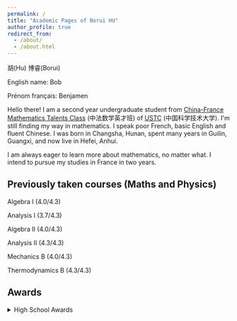```yaml
---
permalink: /
title: "Academic Pages of Borui HU"
author_profile: true
redirect_from: 
  - /about/
  - /about.html
---
```

胡(Hu) 博睿(Borui)

English name: Bob

Prénom français: Benjamen

Hello there! I am a second year undergraduate student from [China-France Mathematics Talents Class](https://cfmath.ustc.edu.cn/main.htm) (中法数学英才班) of [USTC](https://www.ustc.edu.cn/) (中国科学技术大学). I'm still finding my way in mathematics. I speak poor French, basic English and fluent Chinese. I was born in Changsha, Hunan, spent many years in Guilin, Guangxi, and now live in Hefei, Anhui.

I am always eager to learn more about mathematics, no matter what. I intend to pursue my studies in France in two years.

Previously taken courses (Maths and Physics)
---
Algebra I (4.0/4.3)

Analysis I (3.7/4.3)

Algebra II (4.0/4.3)

Analysis II (4.3/4.3)

Mechanics B (4.0/4.3)

Thermodynamics B (4.3/4.3)

Awards
---
<details>
<summary>High School Awards</summary>
First Prize ×2 (2022, 2023), China National High School Mathematics League

Bronze Medal, 38th Chinese Mathematical Olympiad (CMO)

Silver Medal, 20th China Western Mathematical Invitational (CWMI)

Silver Medal (Rank 89), 20th China Southeastern Mathematical Olympiad (CSMO)


Freshman Scholarship, USTC

(Hope to win more as I go!)

Situation Statement
---
I'm currently quite busy with coursework, so this site is still quite basic — but I'll be adding my blog and notes(may not be useful) in very soon.
